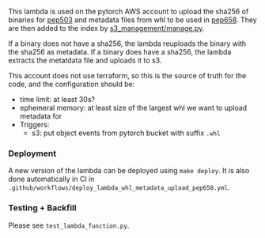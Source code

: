 This lambda is used on the pytorch AWS account to upload the sha256 of binaries
for [pep503] and metadata files from whl to be used in [pep658].  They are then
added to the index by [s3_management/manage.py][managepy].

If a binary does not have a sha256, the lambda reuploads the binary with the
sha256 as metadata. If a binary does have a sha256, the lambda extracts the
metatdata file and uploads it to s3.

This account does not use terraform, so this is the source of truth for the
code, and the configuration should be:
* time limit: at least 30s?
* ephemeral memory: at least size of the largest whl we want to upload metadata for
* Triggers:
  * s3: put object events from pytorch bucket with suffix `.whl`

### Deployment

A new version of the lambda can be deployed using `make deploy`.  It is also
done automatically in CI in
`.github/workflows/deploy_lambda_whl_metadata_upload_pep658.yml`.

### Testing + Backfill

Please see `test_lambda_function.py`.

[pep658]: https://peps.python.org/pep-0658/
[managepy]: https://github.com/pytorch/test-infra/blob/73eea9088162354f937230cb518f19f50f557062/s3_management/manage.py
[pep503]: https://peps.python.org/pep-0503/
